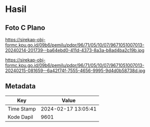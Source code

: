 # Hasil

## Foto C Plano

https://sirekap-obj-formc.kpu.go.id/09b6/pemilu/pdpr/96/71/05/10/07/9671051007013-20240214-201739--ba64ebd0-411d-4373-8a3a-b8ad4ba2c19b.jpg

https://sirekap-obj-formc.kpu.go.id/09b6/pemilu/pdpr/96/71/05/10/07/9671051007013-20240215-081659--6a42f74f-7555-4656-9995-9d4d0b58738d.jpg


## Metadata

| Key        | Value               |
| ---------- | ------------------- |
| Time Stamp | 2024-02-17 13:05:41 |
| Kode Dapil | 9601                |



